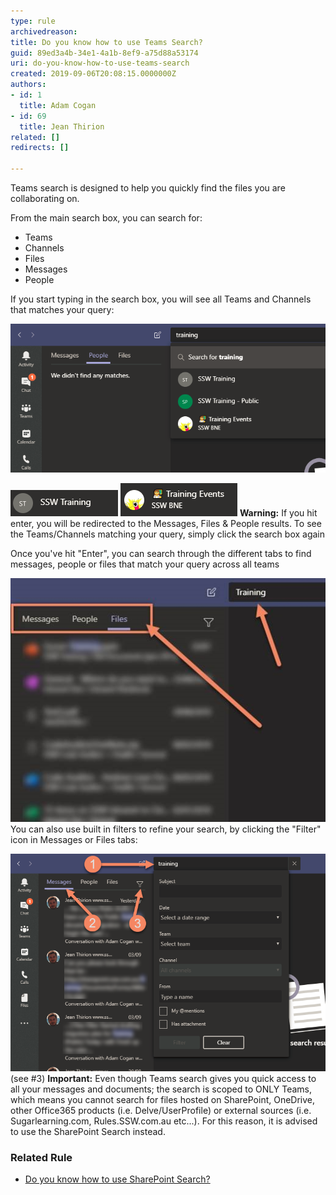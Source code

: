 ```yaml
---
type: rule
archivedreason: 
title: Do you know how to use Teams Search?
guid: 89ed3a4b-34e1-4a1b-8ef9-a75d88a53174
uri: do-you-know-how-to-use-teams-search
created: 2019-09-06T20:08:15.0000000Z
authors:
- id: 1
  title: Adam Cogan
- id: 69
  title: Jean Thirion
related: []
redirects: []

---
```


Teams search is designed to help you quickly find the files you are collaborating on.

From the main search box, you can search for:

* Teams
* Channels
* Files
* Messages
* People


<!--endintro-->

If you start typing in the search box, you will see all Teams and Channels that matches your query:

![Search results for "Training". The 1st two results are Teams, the 3rd one is a channel.Teams only show up with their title, while channels show with the name of the associated Team underneath](teams-search-1.png)


![Teams result](teams-search-2.png)
![Channel associated to a Team result](teams-search-3.png)
**Warning:** If you hit enter, you will be redirected to the Messages, Files & People results. To see the Teams/Channels matching your query, simply click the search box again



Once you've hit "Enter", you can search through the different tabs to find messages, people or files that match your query across all teams

![Use the 3 built-in tabs to search through the different categories](teams-search-4.jpg)
You can also use built in filters to refine your search, by clicking the "Filter" icon in Messages or Files tabs:

![Built in filters for Messages](teams-search-5.png)(see #3)
**Important:** Even though Teams search gives you quick access to all your messages and documents; the search is scoped to ONLY Teams, which means you cannot search for files hosted on SharePoint, OneDrive, other Office365 products (i.e. Delve/UserProfile) or external sources (i.e. Sugarlearning.com, Rules.SSW.com.au etc...). For this reason, it is advised to use the SharePoint Search instead.

### Related Rule




* [Do you know how to use SharePoint Search?](/_layouts/15/FIXUPREDIRECT.ASPX?WebId=3dfc0e07-e23a-4cbb-aac2-e778b71166a2&TermSetId=07da3ddf-0924-4cd2-a6d4-a4809ae20160&TermId=154cc595-9579-45c9-8e23-79948dd3e084)
